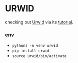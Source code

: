 # URWID

checking out [Urwid](https://github.com/urwid/urwid) via its [tutorial](http://urwid.org/tutorial/index.html).

### env

- `python3 -m venv urwid`
- `pip install urwid`
- `source urwid/bin/activate`